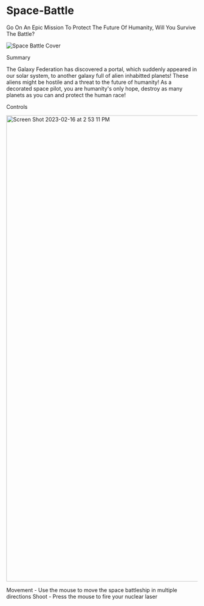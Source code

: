 # Space-Battle
Go On An Epic Mission To Protect The Future Of Humanity, Will You Survive The Battle?

![Space Battle Cover](https://user-images.githubusercontent.com/65554208/219376620-d3651cc3-eac0-4ca8-b18b-70d696f39da4.png)

Summary 

The Galaxy Federation has discovered a portal, which suddenly appeared in our solar system, to another galaxy full of alien inhabitted planets!
These aliens might be hostile and a threat to the future of humanity! As a decorated space pilot, you are humanity's only hope, destroy as many planets 
as you can and protect the human race!

Controls

<img width="1227" alt="Screen Shot 2023-02-16 at 2 53 11 PM" src="https://user-images.githubusercontent.com/65554208/219378347-7d2ae01a-131f-4694-8e3c-18a77f2695e3.png">


Movement - Use the mouse to move the space battleship in multiple directions
Shoot - Press the mouse to fire your nuclear laser

